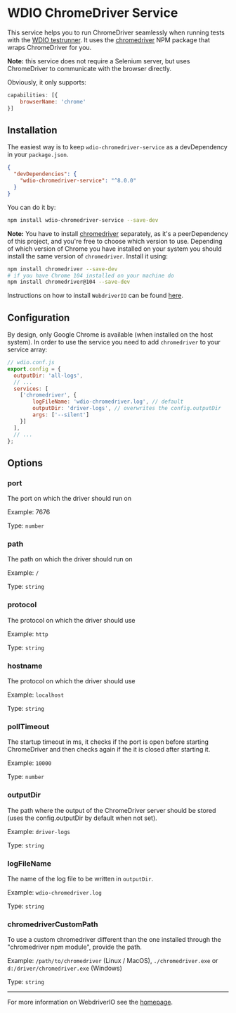 WDIO ChromeDriver Service
=========================

This service helps you to run ChromeDriver seamlessly when running tests with the [WDIO testrunner](http://webdriver.io/guide/testrunner/gettingstarted.html). It uses the [chromedriver](https://www.npmjs.com/package/chromedriver) NPM package that wraps ChromeDriver for you.

__Note:__ this service does not require a Selenium server, but uses ChromeDriver to communicate with the browser directly.

Obviously, it only supports:

```js
capabilities: [{
    browserName: 'chrome'
}]
```

## Installation

The easiest way is to keep `wdio-chromedriver-service` as a devDependency in your `package.json`.

```json
{
  "devDependencies": {
    "wdio-chromedriver-service": "^8.0.0"
  }
}
```

You can do it by:

```bash
npm install wdio-chromedriver-service --save-dev
```

__Note:__ You have to install [chromedriver](https://www.npmjs.com/package/chromedriver) separately, as it's a peerDependency of this project, and you're free to choose which version to use. Depending of which version of Chrome you have installed on your system you should install the same version of `chromedriver`. Install it using:

```bash
npm install chromedriver --save-dev
# if you have Chrome 104 installed on your machine do
npm install chromedriver@104 --save-dev
```

Instructions on how to install `WebdriverIO` can be found [here](https://webdriver.io/docs/gettingstarted).

## Configuration

By design, only Google Chrome is available (when installed on the host system). In order to use the service you need to add `chromedriver` to your service array:

```js
// wdio.conf.js
export.config = {
  outputDir: 'all-logs',
  // ...
  services: [
    ['chromedriver', {
        logFileName: 'wdio-chromedriver.log', // default
        outputDir: 'driver-logs', // overwrites the config.outputDir
        args: ['--silent']
    }]
  ],
  // ...
};
```

## Options

### port
The port on which the driver should run on

Example: 7676

Type: `number`

### path
The path on which the driver should run on

Example: `/`

Type: `string`

### protocol
The protocol on which the driver should use

Example: `http`

Type: `string`

### hostname
The protocol on which the driver should use

Example: `localhost`

Type: `string`

### pollTimeout
The startup timeout in ms, it checks if the port is open before starting ChromeDriver and then checks again if the it is closed after starting it.

Example: `10000`

Type: `number`

### outputDir
The path where the output of the ChromeDriver server should be stored (uses the config.outputDir by default when not set).

Example: `driver-logs`

Type: `string`

### logFileName
The name of the log file to be written in `outputDir`.

Example: `wdio-chromedriver.log`

Type: `string`

### chromedriverCustomPath
To use a custom chromedriver different than the one installed through the "chromedriver npm module", provide the path.

Example: `/path/to/chromedriver` (Linux / MacOS), `./chromedriver.exe` or `d:/driver/chromedriver.exe` (Windows)

Type: `string`

---

For more information on WebdriverIO see the [homepage](https://webdriver.io).
